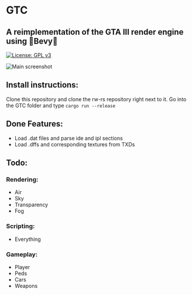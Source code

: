 # GTC

## A reimplementation of the GTA III render engine using 🚀Bevy🚀

[![License: GPL v3](https://img.shields.io/badge/License-GPLv3-blue.svg)](https://www.gnu.org/licenses/gpl-3.0)

![Main screenshot](assets/Screenshot_20240316_202933.png)

## Install instructions:

Clone this repository and clone the rw-rs repository right next to it. Go into the GTC folder and type `cargo run --release`

## Done Features:

- Load .dat files and parse ide and ipl sections
- Load .dffs and corresponding textures from TXDs

## Todo:

### Rendering:

- Air
- Sky
- Transparency
- Fog

### Scripting:

- Everything

### Gameplay:

- Player
- Peds
- Cars
- Weapons

